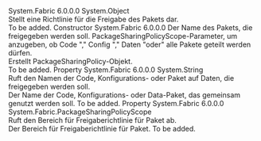 <Type Name="PackageSharingPolicy" FullName="System.Fabric.PackageSharingPolicy">
  <TypeSignature Language="C#" Value="public class PackageSharingPolicy" />
  <TypeSignature Language="ILAsm" Value=".class public auto ansi beforefieldinit PackageSharingPolicy extends System.Object" />
  <TypeSignature Language="DocId" Value="T:System.Fabric.PackageSharingPolicy" />
  <TypeSignature Language="VB.NET" Value="Public Class PackageSharingPolicy" />
  <TypeSignature Language="F#" Value="type PackageSharingPolicy = class" />
  <AssemblyInfo>
    <AssemblyName>System.Fabric</AssemblyName>
    <AssemblyVersion>6.0.0.0</AssemblyVersion>
  </AssemblyInfo>
  <Base>
    <BaseTypeName>System.Object</BaseTypeName>
  </Base>
  <Interfaces />
  <Docs>
    <summary>
      <para>Stellt eine Richtlinie für die Freigabe des Pakets dar.</para>
    </summary>
    <remarks>To be added.</remarks>
  </Docs>
  <Members>
    <Member MemberName=".ctor">
      <MemberSignature Language="C#" Value="public PackageSharingPolicy (string packageName, System.Fabric.PackageSharingPolicyScope sharingScope);" />
      <MemberSignature Language="ILAsm" Value=".method public hidebysig specialname rtspecialname instance void .ctor(string packageName, valuetype System.Fabric.PackageSharingPolicyScope sharingScope) cil managed" />
      <MemberSignature Language="DocId" Value="M:System.Fabric.PackageSharingPolicy.#ctor(System.String,System.Fabric.PackageSharingPolicyScope)" />
      <MemberSignature Language="VB.NET" Value="Public Sub New (packageName As String, sharingScope As PackageSharingPolicyScope)" />
      <MemberSignature Language="F#" Value="new System.Fabric.PackageSharingPolicy : string * System.Fabric.PackageSharingPolicyScope -&gt; System.Fabric.PackageSharingPolicy" Usage="new System.Fabric.PackageSharingPolicy (packageName, sharingScope)" />
      <MemberType>Constructor</MemberType>
      <AssemblyInfo>
        <AssemblyName>System.Fabric</AssemblyName>
        <AssemblyVersion>6.0.0.0</AssemblyVersion>
      </AssemblyInfo>
      <Parameters>
        <Parameter Name="packageName" Type="System.String" />
        <Parameter Name="sharingScope" Type="System.Fabric.PackageSharingPolicyScope" />
      </Parameters>
      <Docs>
        <param name="packageName">
          <para>Der Name des Pakets, die freigegeben werden soll. </para>
        </param>
        <param name="sharingScope">
          <para>PackageSharingPolicyScope-Parameter, um anzugeben, ob Code "," Config "," Daten "oder" alle Pakete geteilt werden dürfen. </para>
        </param>
        <summary>
          <para>
            Erstellt PackageSharingPolicy-Objekt.
            </para>
        </summary>
        <remarks>To be added.</remarks>
      </Docs>
    </Member>
    <Member MemberName="PackageName">
      <MemberSignature Language="C#" Value="public string PackageName { get; }" />
      <MemberSignature Language="ILAsm" Value=".property instance string PackageName" />
      <MemberSignature Language="DocId" Value="P:System.Fabric.PackageSharingPolicy.PackageName" />
      <MemberSignature Language="VB.NET" Value="Public ReadOnly Property PackageName As String" />
      <MemberSignature Language="F#" Value="member this.PackageName : string" Usage="System.Fabric.PackageSharingPolicy.PackageName" />
      <MemberType>Property</MemberType>
      <AssemblyInfo>
        <AssemblyName>System.Fabric</AssemblyName>
        <AssemblyVersion>6.0.0.0</AssemblyVersion>
      </AssemblyInfo>
      <ReturnValue>
        <ReturnType>System.String</ReturnType>
      </ReturnValue>
      <Docs>
        <summary>
          <para>Ruft den Namen der Code, Konfigurations- oder Paket auf Daten, die freigegeben werden soll.</para>
        </summary>
        <value>
          <para>Der Name der Code, Konfigurations- oder Data-Paket, das gemeinsam genutzt werden soll.</para>
        </value>
        <remarks>To be added.</remarks>
      </Docs>
    </Member>
    <Member MemberName="SharingScope">
      <MemberSignature Language="C#" Value="public System.Fabric.PackageSharingPolicyScope SharingScope { get; }" />
      <MemberSignature Language="ILAsm" Value=".property instance valuetype System.Fabric.PackageSharingPolicyScope SharingScope" />
      <MemberSignature Language="DocId" Value="P:System.Fabric.PackageSharingPolicy.SharingScope" />
      <MemberSignature Language="VB.NET" Value="Public ReadOnly Property SharingScope As PackageSharingPolicyScope" />
      <MemberSignature Language="F#" Value="member this.SharingScope : System.Fabric.PackageSharingPolicyScope" Usage="System.Fabric.PackageSharingPolicy.SharingScope" />
      <MemberType>Property</MemberType>
      <AssemblyInfo>
        <AssemblyName>System.Fabric</AssemblyName>
        <AssemblyVersion>6.0.0.0</AssemblyVersion>
      </AssemblyInfo>
      <ReturnValue>
        <ReturnType>System.Fabric.PackageSharingPolicyScope</ReturnType>
      </ReturnValue>
      <Docs>
        <summary>
          <para>Ruft den Bereich für Freigaberichtlinie für Paket ab.</para>
        </summary>
        <value>
          <para>Der Bereich für Freigaberichtlinie für Paket.</para>
        </value>
        <remarks>To be added.</remarks>
      </Docs>
    </Member>
  </Members>
</Type>